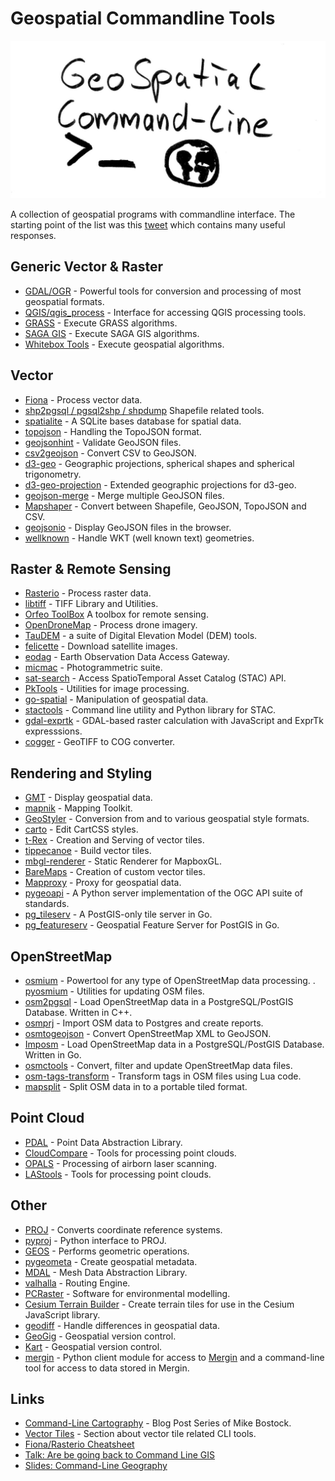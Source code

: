 # Geospatial Commandline Tools

![cover image geospatial commandline tools](cover_image.jpg)

A collection of geospatial programs with commandline interface. The starting point of the list was this [tweet](https://twitter.com/JakobMiksch/status/1358012117924904960) which contains many useful responses.

## Generic Vector & Raster

- [GDAL/OGR](https://gdal.org/) - Powerful tools for conversion and processing of most geospatial formats.
- [QGIS/qgis_process](https://docs.qgis.org/3.16/en/docs/user_manual/processing/standalone.html) - Interface for accessing QGIS processing tools.
- [GRASS](https://grass.osgeo.org/grass78/manuals/grass7.html) - Execute GRASS algorithms.
- [SAGA GIS](http://www.saga-gis.org/en/index.html) - Execute SAGA GIS algorithms.
- [Whitebox Tools](https://github.com/jblindsay/whitebox-tools) - Execute geospatial algorithms.

## Vector

- [Fiona](https://github.com/Toblerity/Fiona/blob/master/docs/cli.rst) - Process vector data.
- [shp2pgsql / pgsql2shp / shpdump](https://manpages.ubuntu.com/manpages/bionic/man1/shpdump.1.html) Shapefile related tools.
- [spatialite](https://www.gaia-gis.it/fossil/spatialite-tools/index) - A SQLite bases database for spatial data.
- [topojson](https://github.com/topojson/topojson) - Handling the TopoJSON format.
- [geojsonhint](https://github.com/mapbox/geojsonhint) - Validate GeoJSON files.
- [csv2geojson](https://github.com/mapbox/csv2geojson) - Convert CSV to GeoJSON.
- [d3-geo](https://github.com/d3/d3-geo) - Geographic projections, spherical shapes and spherical trigonometry.
- [d3-geo-projection](https://github.com/d3/d3-geo-projection) - Extended geographic projections for d3-geo.
- [geojson-merge](https://github.com/mapbox/geojson-merge) - Merge multiple GeoJSON files.
- [Mapshaper](https://github.com/mbloch/mapshaper) - Convert between Shapefile, GeoJSON, TopoJSON and CSV.
- [geojsonio](https://github.com/mapbox/geojsonio-cli) - Display GeoJSON files in the browser.
- [wellknown](https://github.com/mapbox/wellknown) - Handle WKT (well known text) geometries.

## Raster & Remote Sensing

- [Rasterio](https://rasterio.readthedocs.io/en/latest/cli.html) - Process raster data.
- [libtiff](http://www.libtiff.org/man/tiffsplit.1.html) - TIFF Library and Utilities.
- [Orfeo ToolBox](https://www.orfeo-toolbox.org/) A toolbox for remote sensing.
- [OpenDroneMap](https://github.com/OpenDroneMap/ODM) - Process drone imagery.
- [TauDEM](https://hydrology.usu.edu/taudem/taudem5/index.html) - a suite of Digital Elevation Model (DEM) tools.
- [felicette](https://github.com/plant99/felicette) - Download satellite images.
- [eodag](https://github.com/CS-SI/eodag) - Earth Observation Data Access Gateway.
- [micmac](https://micmac.ensg.eu) - Photogrammetric suite.
- [sat-search](https://github.com/sat-utils/sat-search) - Access SpatioTemporal Asset Catalog (STAC) API.
- [PkTools](http://pktools.nongnu.org/html/index.html) - Utilities for image processing.
- [go-spatial](https://github.com/jblindsay/go-spatial) - Manipulation of geospatial data.
- [stactools](https://github.com/stac-utils/stactools) - Command line utility and Python library for STAC.
- [gdal-exprtk](https://github.com/mmomtchev/gdal-exprtk) - GDAL-based raster calculation with JavaScript and ExprTk expresssions.
- [cogger](https://github.com/airbusgeo/cogger) - GeoTIFF to COG converter.

## Rendering and Styling

- [GMT](https://www.generic-mapping-tools.org/) - Display geospatial data.
- [mapnik](https://mapnik.org/) - Mapping Toolkit.
- [GeoStyler](https://geostyler.org/) - Conversion from and to various geospatial style formats.
- [carto](https://cartocss.readthedocs.io/en/latest/installation_usage.html) - Edit CartCSS styles.
- [t-Rex](https://t-rex.tileserver.ch) - Creation and Serving of vector tiles.
- [tippecanoe](https://github.com/mapbox/tippecanoe) - Build vector tiles.
- [mbgl-renderer](https://github.com/consbio/mbgl-renderer) - Static Renderer for MapboxGL.
- [BareMaps](https://github.com/baremaps/baremaps) - Creation of custom vector tiles.
- [Mapproxy](https://mapproxy.org/) - Proxy for geospatial data.
- [pygeoapi](https://pygeoapi.io/) - A Python server implementation of the OGC API suite of standards.
- [pg_tileserv](https://github.com/CrunchyData/pg_tileserv) - A PostGIS-only tile server in Go.
- [pg_featureserv](https://github.com/CrunchyData/pg_featureserv) - Geospatial Feature Server for PostGIS in Go.

## OpenStreetMap

- [osmium](https://osmcode.org/osmium-tool/) - Powertool for any type of OpenStreetMap data processing.
. [pyosmium](https://docs.osmcode.org/pyosmium/latest/tools.html) - Utilities for updating OSM files.
- [osm2pgsql](https://osm2pgsql.org/) - Load OpenStreetMap data in a PostgreSQL/PostGIS Database. Written in C++.
- [osmprj](https://github.com/travishathaway/osmprj) - Import OSM data to Postgres and create reports.
- [osmtogeojson](https://github.com/tyrasd/osmtogeojson) - Convert OpenStreetMap XML to GeoJSON.
- [Imposm](https://imposm.org/) - Load OpenStreetMap data in a PostgreSQL/PostGIS Database. Written in Go.
- [osmctools](https://gitlab.com/osm-c-tools/osmctools) - Convert, filter and update OpenStreetMap data files.
- [osm-tags-transform](https://github.com/osmcode/osm-tags-transform) - Transform tags in OSM files using Lua code.
- [mapsplit](https://github.com/simonpoole/mapsplit) - Split OSM data in to a portable tiled format.

## Point Cloud

- [PDAL](https://pdal.io/) - Point Data Abstraction Library.
- [CloudCompare](https://www.cloudcompare.org/doc/wiki/index.php?title=Command_line_mode) - Tools for processing point clouds.
- [OPALS](https://opals.geo.tuwien.ac.at/html/stable/usr_getting_started.html) - Processing of airborn laser scanning.
- [LAStools](https://rapidlasso.com/lastools/) - Tools for processing point clouds.

## Other

- [PROJ](https://proj.org/index.html) - Converts coordinate reference systems.
- [pyproj](https://pyproj4.github.io/pyproj/stable/cli.html) - Python interface to PROJ.
- [GEOS](https://github.com/libgeos/geos/blob/main/util/geosop/README.md) - Performs geometric operations.
- [pygeometa](https://geopython.github.io/pygeometa/) - Create geospatial metadata.
- [MDAL](https://www.mdal.xyz/) - Mesh Data Abstraction Library.
- [valhalla](https://github.com/valhalla/valhalla) - Routing Engine.
- [PCRaster](https://pcraster.geo.uu.nl/) - Software for environmental modelling.
- [Cesium Terrain Builder](https://github.com/geo-data/cesium-terrain-builder) - Create terrain tiles for use in the Cesium JavaScript library.
- [geodiff](https://github.com/lutraconsulting/geodiff) - Handle differences in geospatial data.
- [GeoGig](http://geogig.org/) - Geospatial version control.
- [Kart](https://kartproject.org) - Geospatial version control.
- [mergin](https://github.com/lutraconsulting/mergin-py-client) - Python client module for access to [Mergin](https://cloudmergin.com) and a command-line tool for access to data stored in Mergin.

## Links

- [Command-Line Cartography](https://medium.com/@mbostock/command-line-cartography-part-1-897aa8f8ca2c#06f4) - Blog Post Series of Mike Bostock.
- [Vector Tiles](https://github.com/mapbox/awesome-vector-tiles#cli-utilities) - Section about vector tile related CLI tools.
- [Fiona/Rasterio Cheatsheet](https://github.com/sgillies/frs-cheat-sheet)
- [Talk: Are be going back to Command Line GIS](https://media.ccc.de/v/bucharest-212-are-we-going-back-to-command-line-gis-)
- [Slides: Command-Line Geography](https://nerik.github.io/cli-geography)
